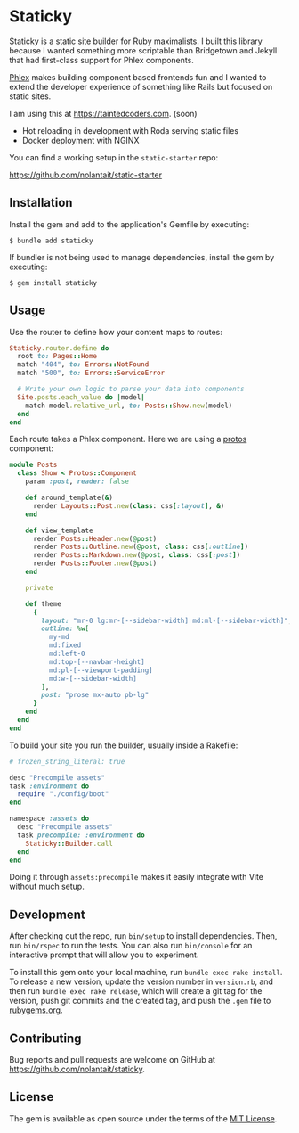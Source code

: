 # Staticky

Staticky is a static site builder for Ruby maximalists. I built this library
because I wanted something more scriptable than Bridgetown and Jekyll that had
first-class support for Phlex components.

[Phlex](https://phlex.fun) makes building component based frontends fun and
I wanted to extend the developer experience of something like Rails but focused
on static sites.

I am using this at https://taintedcoders.com. (soon)

- Hot reloading in development with Roda serving static files
- Docker deployment with NGINX

You can find a working setup in the `static-starter` repo:

https://github.com/nolantait/static-starter

## Installation

Install the gem and add to the application's Gemfile by executing:

    $ bundle add staticky

If bundler is not being used to manage dependencies, install the gem by executing:

    $ gem install staticky

## Usage

Use the router to define how your content maps to routes:

```ruby
Staticky.router.define do
  root to: Pages::Home
  match "404", to: Errors::NotFound
  match "500", to: Errors::ServiceError

  # Write your own logic to parse your data into components
  Site.posts.each_value do |model|
    match model.relative_url, to: Posts::Show.new(model)
  end
end
```

Each route takes a Phlex component. Here we are using
a [protos](https://github.com/inhouse-work/protos) component:

```ruby
module Posts
  class Show < Protos::Component
    param :post, reader: false

    def around_template(&)
      render Layouts::Post.new(class: css[:layout], &)
    end

    def view_template
      render Posts::Header.new(@post)
      render Posts::Outline.new(@post, class: css[:outline])
      render Posts::Markdown.new(@post, class: css[:post])
      render Posts::Footer.new(@post)
    end

    private

    def theme
      {
        layout: "mr-0 lg:mr-[--sidebar-width] md:ml-[--sidebar-width]",
        outline: %w[
          my-md
          md:fixed
          md:left-0
          md:top-[--navbar-height]
          md:pl-[--viewport-padding]
          md:w-[--sidebar-width]
        ],
        post: "prose mx-auto pb-lg"
      }
    end
  end
end
```

To build your site you run the builder, usually inside a Rakefile:

```ruby
# frozen_string_literal: true

desc "Precompile assets"
task :environment do
  require "./config/boot"
end

namespace :assets do
  desc "Precompile assets"
  task precompile: :environment do
    Staticky::Builder.call
  end
end
```

Doing it through `assets:precompile` makes it easily integrate with Vite without
much setup.

## Development

After checking out the repo, run `bin/setup` to install dependencies. Then, run
`bin/rspec` to run the tests. You can also run `bin/console` for an interactive
prompt that will allow you to experiment.

To install this gem onto your local machine, run `bundle exec rake install`. To
release a new version, update the version number in `version.rb`, and then run
`bundle exec rake release`, which will create a git tag for the version, push
git commits and the created tag, and push the `.gem` file to
[rubygems.org](https://rubygems.org).

## Contributing

Bug reports and pull requests are welcome on GitHub at https://github.com/nolantait/staticky.

## License

The gem is available as open source under the terms of the [MIT License](https://opensource.org/licenses/MIT).

